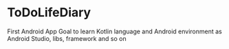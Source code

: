 # ToDoLifeDiary
First Android App
Goal to learn Kotlin language and Android environment as Android Studio, libs, 
framework and so on
